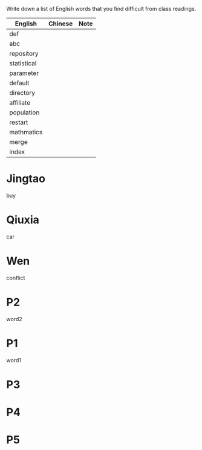 
Write down a list of English words that you find difficult from class readings. 

English|Chinese|Note
---|---|---
def||
abc||
repository||
statistical||
parameter||
default||
directory||
affiliate||
population||
restart||
mathmatics||
merge||
index||

# Jingtao
buy

# Qiuxia
car

# Wen
conflict

# P2
word2

# P1
word1

# P3


# P4


# P5
